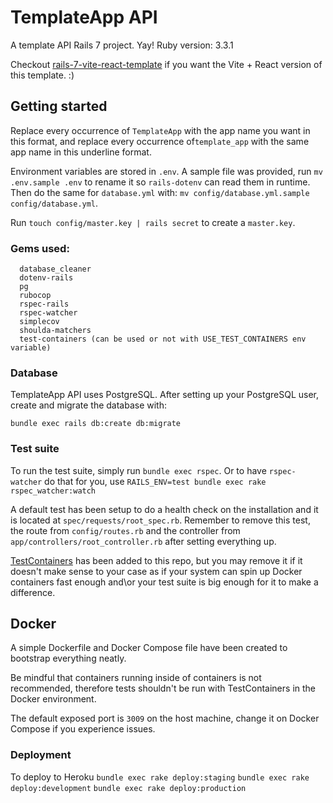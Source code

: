 # TemplateApp API
A template API Rails 7 project. Yay!
Ruby version: 3.3.1

Checkout [rails-7-vite-react-template](https://github.com/guicattani/rails-7-vite-react-template) if you want the Vite + React version of this template. :)

##  Getting started
Replace every occurrence of `TemplateApp` with the app name you want in this format, and replace every occurrence of`template_app` with the same app name in this underline format.

Environment variables are stored in `.env`. A sample file was provided, run `mv .env.sample .env` to rename it so `rails-dotenv` can read them in runtime.
Then do the same for `database.yml` with: `mv config/database.yml.sample  config/database.yml`.

Run `touch config/master.key | rails secret` to create a `master.key`.

### Gems used:
  ```
    database_cleaner
    dotenv-rails
    pg
    rubocop
    rspec-rails
    rspec-watcher
    simplecov
    shoulda-matchers
    test-containers (can be used or not with USE_TEST_CONTAINERS env variable)
  ```
### Database
  TemplateApp API uses PostgreSQL. After setting up your PostgreSQL user, create and migrate the database with:
  ```
  bundle exec rails db:create db:migrate
  ```
### Test suite
  To run the test suite, simply run `bundle exec rspec`. Or to have `rspec-watcher` do that for you, use `RAILS_ENV=test bundle exec rake rspec_watcher:watch`

  A default test has been setup to do a health check on the installation and it is located at `spec/requests/root_spec.rb`. Remember to remove this test, the route from `config/routes.rb` and the controller from `app/controllers/root_controller.rb` after setting everything up.

  [TestContainers](https://github.com/testcontainers/testcontainers-ruby/tree/main/postgres) has been added to this repo, but you may remove it if it doesn't make sense to your case as if your system can spin up Docker containers fast enough and\or your test suite is big enough for it to make a difference.

## Docker
  A simple Dockerfile and Docker Compose file have been created to bootstrap everything neatly.

  Be mindful that containers running inside of containers is not recommended, therefore tests shouldn't be run with TestContainers in the Docker environment.

  The default exposed port is `3009` on the host machine, change it on Docker Compose if you experience issues.

### Deployment
  To deploy to Heroku
  `bundle exec rake deploy:staging`
  `bundle exec rake deploy:development`
  `bundle exec rake deploy:production`

